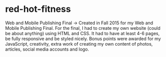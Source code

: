 # red-hot-fitness
Web and Mobile Publishing Final 
-> Created in Fall 2015 for my Web and Mobile Publishing Final. For the final, I had to create my own website (could be about anything) using HTML and CSS. It had to have at least 4-6 pages, be fully responsive and be styled nicely. Bonus points were awarded for my JavaScript, creativity, extra work of creating my own content of photos, articles, social media accounts and logo. 
